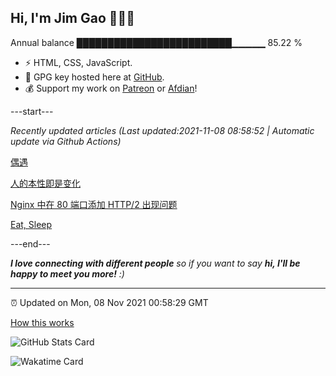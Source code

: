 
<h2>Hi, I'm Jim Gao 👋👨‍💻</h2>

Annual balance    █████████████████████████▁▁▁▁▁   85.22 %

- ⚡ HTML, CSS, JavaScript.
- 🔑 GPG key hosted here at [GitHub](https://github.com/tianheg.gpg).
- 💰 Support my work on [Patreon](https://www.patreon.com/tianheg) or [Afdian](https://afdian.net/@tianheg)!

---start---

*Recently updated articles (Last updated:2021-11-08 08:58:52 | Automatic update via Github Actions)*

[偶遇](https://blog.yidajiabei.xyz/posts/met-by-chance/)

[人的本性即是变化](https://blog.yidajiabei.xyz/posts/people-always-change/)

[Nginx 中在 80 端口添加 HTTP/2 出现问题](https://blog.yidajiabei.xyz/posts/nginx-error-with-80-http2/)

[Eat, Sleep](https://blog.yidajiabei.xyz/en/posts/eat-sleep/)

---end---

<em><b>I love connecting with different people</b> so if you want to say <b>hi, I'll be happy to meet you more!</b> :)</em>

---

⏰ Updated on Mon, 08 Nov 2021 00:58:29 GMT

[How this works](https://github.com/tianheg/tianheg/issues/1)

![GitHub Stats Card](https://tianheg-readme-stats.vercel.app/api?username=tianheg&show_icons=true)

![Wakatime Card](https://tianheg-readme-stats.vercel.app/api/wakatime?username=tianheg&layout=compact)
